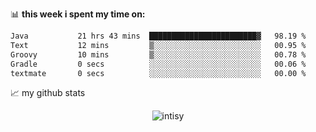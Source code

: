 📊 **this week i spent my time on:**
<!--START_SECTION:waka-->

```txt
Java           21 hrs 43 mins  ████████████████████████▓   98.19 %
Text           12 mins         ▒░░░░░░░░░░░░░░░░░░░░░░░░   00.95 %
Groovy         10 mins         ▒░░░░░░░░░░░░░░░░░░░░░░░░   00.78 %
Gradle         0 secs          ░░░░░░░░░░░░░░░░░░░░░░░░░   00.06 %
textmate       0 secs          ░░░░░░░░░░░░░░░░░░░░░░░░░   00.00 %
```

<!--END_SECTION:waka-->


📈 my github stats

<p align="center"> <img src="https://github-readme-stats.vercel.app/api?username=intisy&show_icons=true&theme=gotham" alt="intisy" />




